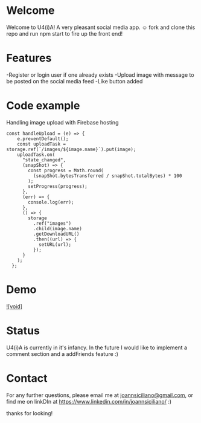 # Welcome

Welcome to U4(i)A! A very pleasant social media app. ☺︎
fork and clone this repo and run npm start to fire up the front end!

# Features

-Register or login user if one already exists
-Upload image with message to be posted on the social media feed
-Like button added

# Code example

Handling image upload with Firebase hosting

```
const handleUpload = (e) => {
    e.preventDefault();
    const uploadTask = storage.ref(`/images/${image.name}`).put(image);
    uploadTask.on(
      "state_changed",
      (snapShot) => {
        const progress = Math.round(
          (snapShot.bytesTransferred / snapShot.totalBytes) * 100
        );
        setProgress(progress);
      },
      (err) => {
        console.log(err);
      },
      () => {
        storage
          .ref("images")
          .child(image.name)
          .getDownloadURL()
          .then((url) => {
            setURL(url);
          });
      }
    );
  };
```

# Demo

[![void]](https://www.youtube.com/watch?v=lgmxN7gKfuo&t=2s " watch the U4iA demo on Youtube!")

# Status

U4(i)A is currently in it's infancy. In the future I would like to implement a comment section and a addFriends feature :)

# Contact

For any further questions, please email me at joannsiciliano@gmail.com, or find me on linkDIn at https://www.linkedin.com/in/joannsiciliano/ :)

thanks for looking!
